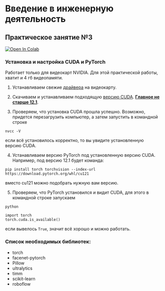 # Введение в инженерную деятельность

## Практическое занятие №3
[![Open In Colab](https://colab.research.google.com/assets/colab-badge.svg)](https://colab.research.google.com/drive/1cHaRDybcVb1jdMz5XlzkXCjtgMwUVkOG?usp=sharing)

### Установка и настройка CUDA и PyTorch
Работает только для видеокарт NVIDIA. Для этой практической работы, хватит и 4 гб видеопамяти.

1. Устанавливаем свежие [драйвера](https://www.nvidia.com/download/index.aspx?lang=ru) на видеокарту.

2. Скачиваем и устанавливаем подходящую [версию CUDA](https://developer.nvidia.com/cuda-toolkit-archive). **<u>Главное не старше 12.1</u>**.

3. Проверяем, что установка CUDA прошла успешно. Возможно, придется перезагрузить компьютер, а затем запустить в командной строке
```
nvcc -V
```
если всё установилось корректно, то вы увидите установленную версию CUDA.

4. Устанавливаем версию PyTorch под установленную версию CUDA.
Например, под версию 12.1 будет команда:
```
pip install torch torchvision --index-url https://download.pytorch.org/whl/cu121
```
вместо cu121 можно подобрать нужную вам версию.

5. Проверяем, что PyTorch установился и видит CUDA, для этого в командной строке запускаем
```
python

import torch
torch.cuda.is_available()
```
если вывелось `True`, значит всё хорошо и можно работать.

### Список необходимых библиотек:
* torch
* facenet-pytorch
* Pillow
* ultralytics
* timm
* scikit-learn
* roboflow
